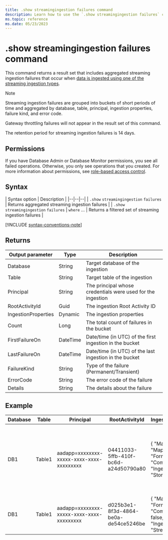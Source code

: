 ```yaml
---
title: .show streamingingestion failures command
description: Learn how to use the `.show streamingingestion failures` command to show streaming ingestion failures when data is ingested.
ms.topic: reference
ms.date: 05/23/2023
---
```


# .show streamingingestion failures command

This command returns a result set that includes aggregated streaming ingestion failures that occur when [data is ingested using one of the streaming ingestion types](../../ingest-data-streaming.md#choose-the-appropriate-streaming-ingestion-type).

> [!NOTE]
> Streaming ingestion failures are grouped into buckets of short periods of time and aggregated by database, table, principal, ingestion properties, failure kind, and error code.
>
> Gateway throttling failures will not appear in the result set of this command.
>
> The retention period for streaming ingestion failures is 14 days.

## Permissions

If you have Database Admin or Database Monitor permissions, you see all failed operations. Otherwise, you only see operations that you created. For more information about permissions, see [role-based access control](access-control/role-based-access-control.md).

## Syntax

| Syntax option | Description |
|--|--|--|
| `.show` `streamingingestion` `failures` | Returns aggregated streaming ingestion failures |
| `.show` `streamingingestion` `failures` \| `where` ... | Returns a filtered set of streaming ingestion failures |

[!INCLUDE [syntax-conventions-note](../../includes/syntax-conventions-note.md)]

## Returns

| Output parameter | Type | Description |
|--|--|--|
| Database | String | Target database of the ingestion |
| Table | String | Target table of the ingestion |
| Principal | String | The principal whosе credentials were used for the ingestion |
| RootActivityId | Guid | The ingestion Root Activity ID |
| IngestionProperties | Dynamic | The ingestion properties |
| Count | Long | The total count of failures in the bucket |
| FirstFailureOn | DateTime | Date/time (in UTC) of the first ingestion in the bucket |
| LastFailureOn | DateTime | Date/time (in UTC) of the last ingestion in the bucket |
| FailureKind | String | Type of the failure (Permanent/Transient) |
| ErrorCode | String | The error code of the failure |
| Details | String | The details about the failure |

## Example

| Database | Table | Principal | RootActivityId | IngestionProperties | Count | FirstFailureOn | LastFailureOn | FailureKind | ErrorCode | Details |
|--|--|--|--|--|--|--|--|--|--|--|
| DB1 | Table1 | aadapp=xxxxxxxx-xxxxx-xxxx-xxxx-xxxxxxxxx | 04411033-5ffb-410f-bc6d-a24d50790a80 | { "Mapping": "Mapping_name", "Format": "Csv", "Compressed": true, "IngestionSource": "Storage" } | 2 | 2020-10-11 12:06:35.8362967 | 2020-10-11 12:06:35.8362967 | Transient | Kusto.DataNode.Exceptions.StreamingIngestionServiceException | Server error in performing streaming ingestion into xxxx : Can't determine row store for ingestion |
| DB1 | Table1 | aadapp=xxxxxxxx-xxxxx-xxxx-xxxx-xxxxxxxxx | d025b3e1-8f3d-4864-be0a-de54ce5246be | { "Mapping": null, "Format": "Csv", "Compressed": false, "IngestionSource": "Stream" } | 3 | 2020-10-11 12:07:40.8362967 | 2020-10-11 12:08:35.8362967 | Permanent | Kusto.DataNode.Exceptions.StreamingIngestionServiceException | Database metadata is unavailable. |
